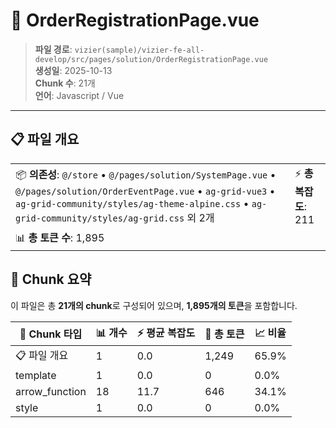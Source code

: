 # 📄 OrderRegistrationPage.vue

> **파일 경로**: `vizier(sample)/vizier-fe-all-develop/src/pages/solution/OrderRegistrationPage.vue`  
> **생성일**: 2025-10-13  
> **Chunk 수**: 21개  
> **언어**: Javascript / Vue
---





## 📋 파일 개요

| | |
|--|--|
| 📦 **의존성**: `@/store` • `@/pages/solution/SystemPage.vue` • `@/pages/solution/OrderEventPage.vue` • `ag-grid-vue3` • `ag-grid-community/styles/ag-theme-alpine.css` • `ag-grid-community/styles/ag-grid.css` 외 2개 | ⚡ **총 복잡도**: 211 |
| 📊 **총 토큰 수**: 1,895 |  |






## 🧩 Chunk 요약

이 파일은 총 **21개의 chunk**로 구성되어 있으며, **1,895개의 토큰**을 포함합니다.

| 🧩 Chunk 타입 | 📊 개수 | ⚡ 평균 복잡도 | 📝 총 토큰 | 📈 비율 |
|---------------|--------|-------------|----------|--------|
| 📋 파일 개요 | 1 | 0.0 | 1,249 | 65.9% |
| template | 1 | 0.0 | 0 | 0.0% |
| arrow_function | 18 | 11.7 | 646 | 34.1% |
| style | 1 | 0.0 | 0 | 0.0% |

